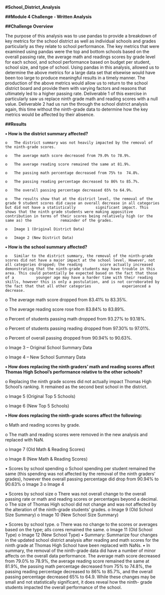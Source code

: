 **#School_District_Analysis**

**##Module 4 Challenge - Written Analysis**

**##Challenge Overview**

The purpose of this analysis was to use pandas to provide a breakdown of key metrics for the school district as well as individual schools and grades particularly as they relate to school performance. The key metrics that were examined using pandas were the top and bottom schools based on the overall passing rate, the average math and readings scores by grade level for each school,  and school performance based on budget per student, school size, and type of school. Using pandas in this analysis, allowed us to determine the above metrics for a large data set that elsewise would have been too large to produce meaningful results in a timely manner. The production of the above metrics would allow us to return to the school district board and provide them with varying factors and reasons that ultimately led to a higher passing rate. Deliverable 1 of this exercise in particularly saw us replace ninth grade math and reading scores with a null value. Deliverable 2 had us run the through the  school district analysis again, this time without the ninth-grade data to determine how the key metrics would be affected by their absence. 

**##Results**

**•	How is the district summary affected?**

    o	The district summary was not heavily impacted by the removal of the ninth-grade scores. 
    
    o	The average math score decreased from 79.0% to 78.9%.
    
    o	The average reading score remained the same at 81.9%.
    
    o	The passing math percentage decreased from 75% to  74.8%.
    
    o	The passing reading percentage decreased to 86% to 85.7%.
    
    o	The overall passing percentage decreased 65% to 64.9%.
    
    o	The results show that at the district level, the removal of the grade 9 student scores did cause an overall decrease in all categories but did not have a statistically         significant impact. This shows that the ninth grade students were making appositive contribution in terms of their scores being relatively high (or the same as) the             remainder of the grades.  
    
    o	Image 1 (Original District Data) 
    
    o	Image 2 (New District Data) 

**•	How is the school summary affected?**

    o	Similar to the district summary, the removal of the ninth-grade scores did not have a major impact at the school level. However, not all categories dropped; the reading        score actually increased demonstrating that the ninth-grade students may have trouble in this area. This could potentially be expected based on the fact that those of a          younger age may have a harder time with their reading skills, however this is only a postulation, and is not corroborated by the fact that that all other categories              experienced a decrease. 
    
  o	The average math score dropped from 83.41% to 83.35%.

  o	The average reading score rose from 83.84% to 83.89%.

  o	Percent of students passing math dropped from 93.27% to 93.18%. 

  o	Percent of students passing reading dropped from 97.30% to 97.01%.

  o	Percent of overall passing dropped from 90.94% to 90.63%.

  o	Image 3 – Original School Summary Data

  o	Image 4 – New School Summary Data

**•	How does replacing the ninth graders’ math and reading scores affect Thomas High School’s performance relative to the other schools?**

  o	Replacing the ninth grade scores did not actually impact Thomas High School’s ranking. It remained as the second best school in the district.
  
  o	Image 5 (Original Top 5 Schools)
  
  o	Image 6 (New Top 5 Schools)

**•	How does replacing the ninth-grade scores affect the following:**

  o	Math and reading scores by grade.
  
  o The math and reading scores were removed in the new analysis and replaced with NaN.
  
  o	Image 7 (Old Math & Reading Scores)
  
  o Image 8 (New Math & Reading Scores)







•	Scores by school spending
o	School spending per student remained the same (this spending was not affected by the removal of the ninth graders’ grades), however thee overall passing percentage did drop from 90.94% to 90.63%
o	Image 3
o	Image 4 

•	Scores by school size
o	There was not overall change to the overall passing rate or math and reading scores or percentages beyond a decimal.
o	The size of Thomas High school did not change and was not affected by the alteration of the ninth-grade students’ grades. 
o	Image 9 (Old School Size Summary)
o	Image 10 (New School Size Summary)

•	Scores by school type.
o	There was no change to the scores or averages based on the type; alls cores remained the same.
o	Image 11 (Old School Type)
o	Image 12 (New School Type)
•	Summary: Summarize four changes in the updated school district analysis after reading and math scores for the ninth grade at Thomas High School have been replaced with NaNs.
•	In summary, the removal of the ninth-grade data did have a number of minor affects on the overall data performance. The average math score decreased from 79.0% to 78.9%, the average reading score remained the same at 81.9%, the passing math percentage decreased from 75% to  74.8%, the passing reading percentage decreased to 86% to 85.7%, and the overall passing percentage decreased 65% to 64.9. While these changes may be small and not statistically significant, it does reveal how the ninth- grade students impacted the overall performance of the school. 
